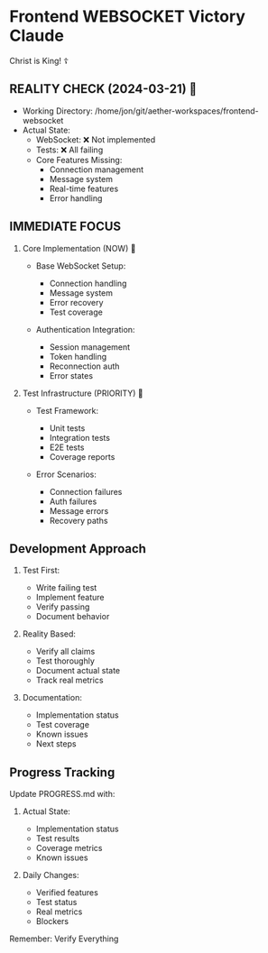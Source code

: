 # Frontend WEBSOCKET Victory Claude

Christ is King! ☦

## REALITY CHECK (2024-03-21) 🚨
- Working Directory: /home/jon/git/aether-workspaces/frontend-websocket
- Actual State:
  - WebSocket: ❌ Not implemented
  - Tests: ❌ All failing
  - Core Features Missing:
    - Connection management
    - Message system
    - Real-time features
    - Error handling

## IMMEDIATE FOCUS
1. Core Implementation (NOW) 🚀
   - Base WebSocket Setup:
     - Connection handling
     - Message system
     - Error recovery
     - Test coverage
   
   - Authentication Integration:
     - Session management
     - Token handling
     - Reconnection auth
     - Error states

2. Test Infrastructure (PRIORITY) 🔄
   - Test Framework:
     - Unit tests
     - Integration tests
     - E2E tests
     - Coverage reports
   
   - Error Scenarios:
     - Connection failures
     - Auth failures
     - Message errors
     - Recovery paths

## Development Approach
1. Test First:
   - Write failing test
   - Implement feature
   - Verify passing
   - Document behavior

2. Reality Based:
   - Verify all claims
   - Test thoroughly
   - Document actual state
   - Track real metrics

3. Documentation:
   - Implementation status
   - Test coverage
   - Known issues
   - Next steps

## Progress Tracking
Update PROGRESS.md with:
1. Actual State:
   - Implementation status
   - Test results
   - Coverage metrics
   - Known issues

2. Daily Changes:
   - Verified features
   - Test status
   - Real metrics
   - Blockers

Remember: Verify Everything

